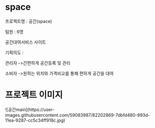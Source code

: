  <h1>space</h1>
 
프로젝트명 : 공간(space)

팀원 :  6명

공간대여서비스 사이트

기획의도 :

관리자 ->간편하게 공간등록 및 관리

소비자 ->원하는 위치와 가격비교를 통해 편하게 공간을 대여

<h1>프로젝트 이미지</h1>
![공간main](https://user-images.githubusercontent.com/59083987/82202869-7dbfd480-993d-11ea-9287-cc5c34ff918c.jpg)




